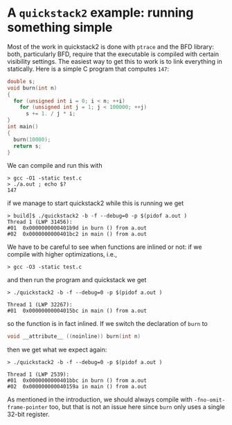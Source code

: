 # A `quickstack2` example: running something simple

Most of the work in quickstack2 is done with `ptrace` and the BFD library: both,
particularly BFD, require that the executable is compiled with certain
visibility settings. The easiest way to get this to work is to link everything
in statically. Here is a simple C program that computes `147`:

```c
double s;
void burn(int n)
{
  for (unsigned int i = 0; i < n; ++i)
    for (unsigned int j = 1; j < 100000; ++j)
      s += 1. / j * i;
}
int main()
{
  burn(10000);
  return s;
}
```

We can compile and run this with
```
> gcc -O1 -static test.c
> ./a.out ; echo $?
147
```

if we manage to start quickstack2 while this is running we get
```
> build]$ ./quickstack2 -b -f --debug=0 -p $(pidof a.out )
Thread 1 (LWP 31456):
#01  0x0000000000401b9d in burn () from a.out
#02  0x0000000000401bc2 in main () from a.out
```

We have to be careful to see when functions are inlined or not: if we compile
with higher optimizations, i.e.,

```
> gcc -O3 -static test.c
```

and then run the program and quickstack we get

```
> ./quickstack2 -b -f --debug=0 -p $(pidof a.out )

Thread 1 (LWP 32267):
#01  0x00000000004015bc in main () from a.out
```

so the function is in fact inlined. If we switch the declaration of `burn` to

```c
void __attribute__ ((noinline)) burn(int n)
```

then we get what we expect again:

```
> ./quickstack2 -b -f --debug=0 -p $(pidof a.out )

Thread 1 (LWP 2539):
#01  0x0000000000401bbc in burn () from a.out
#02  0x000000000040159a in main () from a.out
```

As mentioned in the introduction, we should always compile with
`-fno-omit-frame-pointer` too, but that is not an issue here since `burn` only
uses a single 32-bit register.
